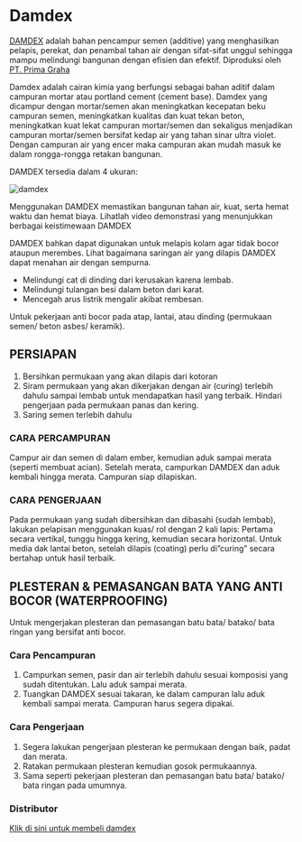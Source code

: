 # Damdex

[DAMDEX](https://tokobangunanku.id/product/damdex) adalah bahan pencampur semen (additive) yang menghasilkan pelapis, perekat, dan penambal tahan air dengan sifat-sifat unggul sehingga mampu melindungi bangunan dengan efisien dan efektif. Diproduksi oleh [PT. Prima Graha](http://www.damdexindonesia.com)

Damdex adalah cairan kimia yang berfungsi sebagai bahan aditif dalam campuran mortar atau portland cement (cement base). Damdex yang dicampur dengan mortar/semen akan meningkatkan kecepatan beku campuran semen, meningkatkan kualitas dan kuat tekan beton, meningkatkan kuat lekat campuran mortar/semen dan sekaligus menjadikan campuran mortar/semen bersifat kedap air yang tahan sinar ultra violet. Dengan campuran air yang encer maka campuran akan mudah masuk ke dalam rongga-rongga retakan bangunan.


DAMDEX tersedia dalam 4 ukuran:

![damdex](http://www.damdexindonesia.com/assets/gallery/damdex_ukuran_botol.jpg)

Menggunakan DAMDEX memastikan bangunan tahan air, kuat, serta hemat waktu dan hemat biaya. Lihatlah video demonstrasi yang menunjukkan berbagai keistimewaan DAMDEX

DAMDEX  bahkan dapat digunakan untuk melapis kolam agar tidak bocor ataupun merembes. Lihat bagaimana saringan air yang dilapis DAMDEX dapat menahan air dengan sempurna.

- Melindungi cat di dinding dari kerusakan karena lembab.
- Melindungi tulangan besi dalam beton dari karat.
- Mencegah arus listrik mengalir akibat rembesan.

Untuk pekerjaan anti bocor pada atap, lantai, atau dinding (permukaan semen/ beton asbes/ keramik).

## PERSIAPAN

1. Bersihkan permukaan yang akan dilapis dari kotoran
2. Siram permukaan yang akan dikerjakan dengan air (curing) terlebih dahulu sampai lembab untuk mendapatkan hasil yang terbaik. Hindari pengerjaan pada permukaan panas dan kering.
3. Saring semen terlebih dahulu

### CARA PERCAMPURAN

Campur air dan semen di dalam ember, kemudian aduk sampai merata (seperti membuat acian). 
Setelah merata, campurkan DAMDEX dan aduk  kembali hingga merata. Campuran siap dilapiskan. 

### CARA PENGERJAAN

Pada permukaan yang sudah dibersihkan dan dibasahi (sudah lembab), lakukan pelapisan menggunakan kuas/ rol dengan 2 kali lapis: Pertama secara vertikal, tunggu hingga kering, kemudian secara horizontal.
Untuk media dak lantai beton, setelah dilapis (coating) perlu di”curing” secara bertahap untuk hasil terbaik.

## PLESTERAN & PEMASANGAN BATA YANG ANTI BOCOR (WATERPROOFING)
Untuk mengerjakan plesteran dan pemasangan batu bata/ batako/ bata ringan yang bersifat anti bocor.

### Cara Pencampuran
1. Campurkan semen, pasir dan air terlebih dahulu sesuai komposisi yang sudah ditentukan. Lalu aduk sampai merata.
2. Tuangkan DAMDEX  sesuai takaran, ke dalam campuran lalu aduk kembali sampai merata. Campuran harus segera dipakai.
 
### Cara Pengerjaan 
1. Segera lakukan pengerjaan plesteran ke permukaan dengan baik, padat dan merata.
2. Ratakan permukaan plesteran kemudian gosok permukaannya.
3. Sama seperti pekerjaan plesteran dan pemasangan batu bata/ batako/ bata ringan pada umumnya.

### Distributor
[Klik di sini untuk membeli damdex](https://tokobangunanku.id/product/damdex)
